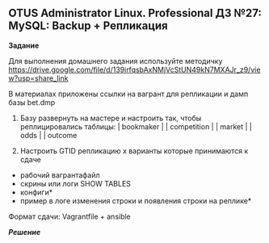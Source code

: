 ## OTUS Administrator Linux. Professional ДЗ №27: MySQL: Backup + Репликация

**Задание**

Для выполнения домашнего задания используйте методичку
https://drive.google.com/file/d/139irfqsbAxNMjVcStUN49kN7MXAJr_z9/view?usp=share_link

В материалах приложены ссылки на вагрант для репликации и дамп базы bet.dmp

1. Базу развернуть на мастере и настроить так, чтобы реплицировались таблицы:
   | bookmaker |
   | competition |
   | market |
   | odds |
   | outcome

2. Настроить GTID репликацию
   x
   варианты которые принимаются к сдаче

- рабочий вагрантафайл
- скрины или логи SHOW TABLES
- конфиги\*
- пример в логе изменения строки и появления строки на реплике\*

Формат сдачи: Vagrantfile + ansible

**_Решение_**
